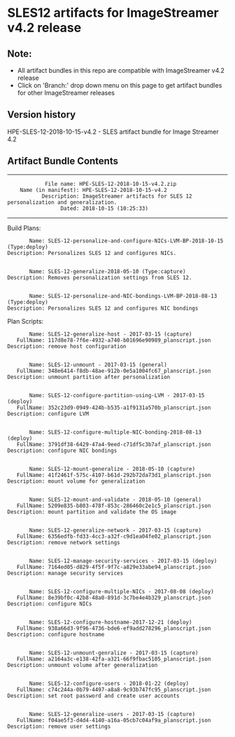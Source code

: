 # SLES12 artifacts for ImageStreamer v4.2 release

## Note: 
- All artifact bundles in this repo are compatible with ImageStreamer v4.2 release
- Click on 'Branch:' drop down menu on this page to get artifact bundles for other ImageStreamer releases

## Version history

HPE-SLES-12-2018-10-15-v4.2 - SLES artifact bundle for Image Streamer 4.2 

## Artifact Bundle Contents

--------------------------------------------------------------------------------

	            File name: HPE-SLES-12-2018-10-15-v4.2.zip
		Name (in manifest): HPE-SLES-12-2018-10-15-v4.2
		       Description: ImageStreamer artifacts for SLES 12 personalization and generalization. 
		             Dated: 2018-10-15 (10:25:33)

--------------------------------------------------------------------------------

Build Plans:

	       Name: SLES-12-personalize-and-configure-NICs-LVM-BP-2018-10-15 (Type:deploy)
	Description: Personalizes SLES 12 and configures NICs. 


	       Name: SLES-12-generalize-2018-05-10 (Type:capture)
	Description: Removes personalization settings from SLES 12.


	       Name: SLES-12-personalize-and-NIC-bondings-LVM-BP-2018-08-13 (Type:deploy)
	Description: Personalizes SLES 12 and configures NIC bondings 



Plan Scripts:

	       Name: SLES-12-generalize-host - 2017-03-15 (capture)
	   FullName: 117d8e78-7f6e-4932-a740-b01696e90989_planscript.json
	Description: remove host configuration


	       Name: SLES-12-unmount - 2017-03-15 (general)
	   FullName: 348e6414-f8db-48ae-912b-0e5a1004fc67_planscript.json
	Description: unmount partition after personalization


	       Name: SLES-12-configure-partition-using-LVM - 2017-03-15 (deploy)
	   FullName: 352c23d9-0949-424b-b535-a1f9131a570b_planscript.json
	Description: configure LVM


	       Name: SLES-12-configure-multiple-NIC-bonding-2018-08-13 (deploy)
	   FullName: 3791df38-6429-47a4-9eed-c71df5c3b7af_planscript.json
	Description: configure NIC bondings


	       Name: SLES-12-mount-generalize - 2018-05-10 (capture)
	   FullName: 41f2461f-575c-4107-b61d-292b72da73d1_planscript.json
	Description: mount volume for generalization


	       Name: SLES-12-mount-and-validate - 2018-05-10 (general)
	   FullName: 5209e835-b803-478f-853c-286460c2e1c5_planscript.json
	Description: mount partition and validate the OS image


	       Name: SLES-12-generalize-network - 2017-03-15 (capture)
	   FullName: 6356edfb-fd33-4cc3-a32f-c9d1ea04fe02_planscript.json
	Description: remove network settings


	       Name: SLES-12-manage-security-services - 2017-03-15 (deploy)
	   FullName: 7164ed05-d829-4f5f-9f7c-a829e33abe94_planscript.json
	Description: manage security services


	       Name: SLES-12-configure-multiple-NICs - 2017-08-08 (deploy)
	   FullName: 8e39bf0c-42b8-48a0-891d-3c7be4e4b329_planscript.json
	Description: configure NICs


	       Name: SLES-12-configure-hostname-2017-12-21 (deploy)
	   FullName: 938a66d3-9f96-4736-bde6-ef9add278296_planscript.json
	Description: configure hostname


	       Name: SLES-12-unmount-genralize - 2017-03-15 (capture)
	   FullName: a2164a3c-e138-42fa-a321-66f9fbac5105_planscript.json
	Description: unmount volume after generalization


	       Name: SLES-12-configure-users - 2018-01-22 (deploy)
	   FullName: c74c244a-0b79-4497-a8a8-9c93b747fc95_planscript.json
	Description: set root password and create user accounts


	       Name: SLES-12-generalize-users - 2017-03-15 (capture)
	   FullName: f04ae5f3-d4d4-4140-a16a-05cb7c04af9a_planscript.json
	Description: remove user settings




